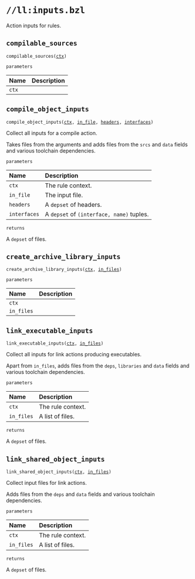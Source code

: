 # `//ll:inputs.bzl`

Action inputs for rules.

<a id="compilable_sources"></a>

## `compilable_sources`

<pre><code>compilable_sources(<a href="#compilable_sources-ctx">ctx</a>)</code></pre>


`parameters`

| Name  | Description |
| :---- | :---------- |
| <a id="compilable_sources-ctx"></a>`ctx` |  |


<a id="compile_object_inputs"></a>

## `compile_object_inputs`

<pre><code>compile_object_inputs(<a href="#compile_object_inputs-ctx">ctx</a>, <a href="#compile_object_inputs-in_file">in_file</a>, <a href="#compile_object_inputs-headers">headers</a>, <a href="#compile_object_inputs-interfaces">interfaces</a>)</code></pre>
Collect all inputs for a compile action.

Takes files from the arguments and adds files from the `srcs` and `data`
fields and various toolchain dependencies.


`parameters`

| Name  | Description |
| :---- | :---------- |
| <a id="compile_object_inputs-ctx"></a>`ctx` | The rule context.  |
| <a id="compile_object_inputs-in_file"></a>`in_file` | The input file.  |
| <a id="compile_object_inputs-headers"></a>`headers` | A `depset` of headers.  |
| <a id="compile_object_inputs-interfaces"></a>`interfaces` | A `depset` of `(interface, name)` tuples.  |

`returns`

A `depset` of files.


<a id="create_archive_library_inputs"></a>

## `create_archive_library_inputs`

<pre><code>create_archive_library_inputs(<a href="#create_archive_library_inputs-ctx">ctx</a>, <a href="#create_archive_library_inputs-in_files">in_files</a>)</code></pre>


`parameters`

| Name  | Description |
| :---- | :---------- |
| <a id="create_archive_library_inputs-ctx"></a>`ctx` |  |
| <a id="create_archive_library_inputs-in_files"></a>`in_files` |  |


<a id="link_executable_inputs"></a>

## `link_executable_inputs`

<pre><code>link_executable_inputs(<a href="#link_executable_inputs-ctx">ctx</a>, <a href="#link_executable_inputs-in_files">in_files</a>)</code></pre>
Collect all inputs for link actions producing executables.

Apart from `in_files`, adds files from the `deps`, `libraries` and `data`
fields and various toolchain dependencies.


`parameters`

| Name  | Description |
| :---- | :---------- |
| <a id="link_executable_inputs-ctx"></a>`ctx` | The rule context.  |
| <a id="link_executable_inputs-in_files"></a>`in_files` | A list of files.  |

`returns`

A `depset` of files.


<a id="link_shared_object_inputs"></a>

## `link_shared_object_inputs`

<pre><code>link_shared_object_inputs(<a href="#link_shared_object_inputs-ctx">ctx</a>, <a href="#link_shared_object_inputs-in_files">in_files</a>)</code></pre>
Collect input files for link actions.

Adds files from the `deps` and `data` fields and various toolchain
dependencies.


`parameters`

| Name  | Description |
| :---- | :---------- |
| <a id="link_shared_object_inputs-ctx"></a>`ctx` | The rule context.  |
| <a id="link_shared_object_inputs-in_files"></a>`in_files` | A list of files.  |

`returns`

A `depset` of files.
